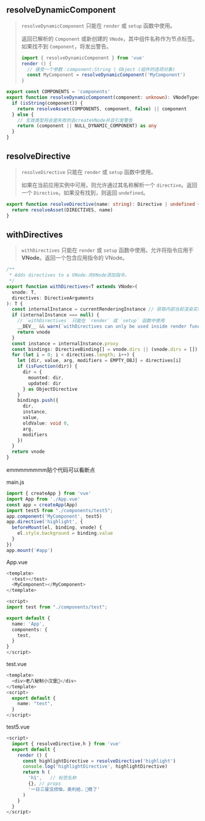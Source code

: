 ## resolveDynamicComponent

> `resolveDynamicComponent` 只能在 `render` 或 `setup` 函数中使用。
>
> 返回已解析的 `Component` 或新创建的 `VNode`，其中组件名称作为节点标签。如果找不到 `Component`，将发出警告。
>
> ```js
> import { resolveDynamicComponent } from 'vue'
> render () {
>   // 接受一个参数：component:String | Object (组件的选项对象)
>   const MyComponent = resolveDynamicComponent('MyComponent')
> }
> ```

```ts
export const COMPONENTS = 'components'
export function resolveDynamicComponent(component: unknown): VNodeTypes {
  if (isString(component)) {
    return resolveAsset(COMPONENTS, component, false) || component
  } else {
    // 无效类型将会是失败的去createVNode并且引发警告
    return (component || NULL_DYNAMIC_COMPONENT) as any
  }
}
```

## resolveDirective

> `resolveDirective` 只能在 `render` 或 `setup` 函数中使用。
>
> 如果在当前应用实例中可用，则允许通过其名称解析一个 `directive`。返回一个 `Directive`。如果没有找到，则返回 `undefined`。

```ts
export function resolveDirective(name: string): Directive | undefined {
  return resolveAsset(DIRECTIVES, name)
}
```
## withDirectives

> `withDirectives` 只能在 `render` 或 `setup` 函数中使用。允许将指令应用于 **VNode**。返回一个包含应用指令的 VNode。

```ts
/**
 * Adds directives to a VNode.向VNode添加指令。
 */
export function withDirectives<T extends VNode>(
  vnode: T,
  directives: DirectiveArguments
): T {
  const internalInstance = currentRenderingInstance // 获取内部当前渲染实例
  if (internalInstance === null) {
    // `withDirectives` 只能在 `render` 或 `setup` 函数中使用
    __DEV__ && warn(`withDirectives can only be used inside render functions.`)
    return vnode
  }
  const instance = internalInstance.proxy
  const bindings: DirectiveBinding[] = vnode.dirs || (vnode.dirs = [])
  for (let i = 0; i < directives.length; i++) {
    let [dir, value, arg, modifiers = EMPTY_OBJ] = directives[i]
    if (isFunction(dir)) {
      dir = {
        mounted: dir,
        updated: dir
      } as ObjectDirective
    }
    bindings.push({
      dir,
      instance,
      value,
      oldValue: void 0,
      arg,
      modifiers
    })
  }
  return vnode
}
```

emmmmmmmm贴个代码可以看断点

main.js

```ts
import { createApp } from 'vue'
import App from './App.vue'
const app = createApp(App)
import test5 from "./components/test5";
app.component('MyComponent', test5)
app.directive('highlight', {
  beforeMount(el, binding, vnode) {
    el.style.background = binding.value
  }
})
app.mount('#app')

```

App.vue

```ts
<template>
  <test></test>
  <MyComponent></MyComponent>
</template>

<script>
import test from "./components/test";

export default {
  name: 'App',
  components: {
    test,
  }
}
</script>

```

test.vue

```ts
<template>
  <div>老八秘制小汉堡🍔</div>
</template>
<script>
  export default {
    name: "test",
  }
</script>

```

test5.vue

```ts
<script>
  import { resolveDirective,h } from 'vue'
  export default {
    render () {
      const highlightDirective = resolveDirective('highlight')
      console.log('highlightDirective', highlightDirective)
      return h (
        'h1',   // 标签名称
        {}, // props
        '一日三餐没烦恼，奥利给，👴稳了'
      )
    }
  }
</script>

```

